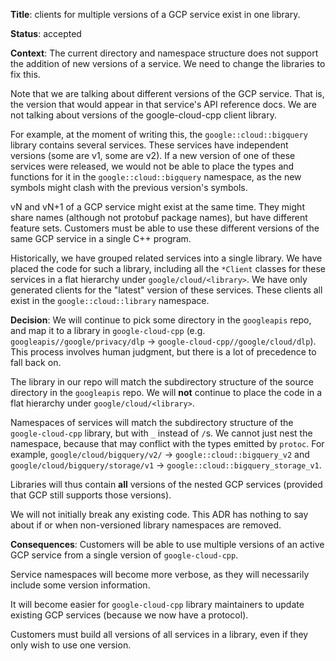 **Title**: clients for multiple versions of a GCP service exist in one library.

**Status**: accepted

**Context**: The current directory and namespace structure does not support the
addition of new versions of a service. We need to change the libraries to fix
this.

Note that we are talking about different versions of the GCP service. That is,
the version that would appear in that service's API reference docs. We are not
talking about versions of the google-cloud-cpp client library.

For example, at the moment of writing this, the `google::cloud::bigquery`
library contains several services. These services have independent versions
(some are v1, some are v2). If a new version of one of these services were
released, we would not be able to place the types and functions for it in the
`google::cloud::bigquery` namespace, as the new symbols might clash with the
previous version's symbols.

vN and vN+1 of a GCP service might exist at the same time. They might share
names (although not protobuf package names), but have different feature sets.
Customers must be able to use these different versions of the same GCP service
in a single C++ program.

Historically, we have grouped related services into a single library. We have
placed the code for such a library, including all the `*Client` classes for
these services in a flat hierarchy under `google/cloud/<library>`. We have only
generated clients for the "latest" version of these services. These clients all
exist in the `google::cloud::library` namespace.

**Decision**: We will continue to pick some directory in the `googleapis` repo,
and map it to a library in `google-cloud-cpp` (e.g.
`googleapis//google/privacy/dlp` -> `google-cloud-cpp//google/cloud/dlp`). This
process involves human judgment, but there is a lot of precedence to fall back
on.

The library in our repo will match the subdirectory structure of the source
directory in the `googleapis` repo. We will **not** continue to place the code
in a flat hierarchy under `google/cloud/<library>`.

Namespaces of services will match the subdirectory structure of the
`google-cloud-cpp` library, but with `_` instead of `/`s. We cannot just nest
the namespace, because that may conflict with the types emitted by `protoc`. For
example, `google/cloud/bigquery/v2/` -> `google::cloud::bigquery_v2` and
`google/cloud/bigquery/storage/v1` -> `google::cloud::bigquery_storage_v1`.

Libraries will thus contain **all** versions of the nested GCP services
(provided that GCP still supports those versions).

We will not initially break any existing code. This ADR has nothing to say about
if or when non-versioned library namespaces are removed.

**Consequences**: Customers will be able to use multiple versions of an active
GCP service from a single version of `google-cloud-cpp`.

Service namespaces will become more verbose, as they will necessarily include
some version information.

It will become easier for `google-cloud-cpp` library maintainers to update
existing GCP services (because we now have a protocol).

Customers must build all versions of all services in a library, even if they
only wish to use one version.
